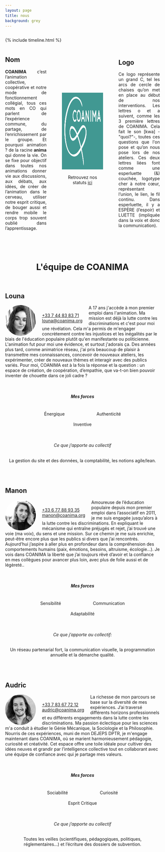 ```yaml
---
layout: page
title: nous
background: grey
---
```

<head>
<script src="https://kit.fontawesome.com/ab10f6b37e.js" crossorigin="anonymous"></script>
</head>

<section class="page-section nous-section">
  <div class="container">
    <div class="row">
      <div class="col-lg-12 text-center">
        <h2 class="section-heading text-uppercase"></h2>
      </div>
    </div>
  </div>
</section>

{% include timeline.html %}


<div style="display: flex; justify-content: space-between; align-items: center; text-align: justify;">

  <div style="flex: 1;">
    <h2>Nom</h2>
    <p>
      <Strong>COANIMA</Strong> c’est l’animation collective, coopérative et notre mode de fonctionnement collégial, tous ces mots en CO qui parlent de l’expérience commune, du partage, de l’enrichissement par le groupe.
Et pourquoi animation ? de la racine <strong>anima</strong> qui donne la vie. On se fixe pour objectif dans toutes nos animations donner vie aux discussions, aux débats, aux idées, de créer de l’animation dans le cerveau, utiliser notre esprit critique, de bouger aussi et rendre mobile le corps trop souvent oublié dans l’apprentissage.
    </p>
  </div>

  <div style="flex: 1; margin: 0 50px;">
    <img src="assets/img/gros-logo.jpg" alt="logo coanima" width="395" height="250">
    <p style="text-align: center;">Retrouvez nos statuts <a href="/statuts">ici</a></p>
  </div>

  <div style="flex: 1;">
    <h2>Logo</h2>
    <p>
      Ce logo représente un grand C, tel les arcs de cercle de chaises qu’on met en place au début de nos interventions. Les lettres o et a suivent, comme les 3 première lettres de COANIMA. Cela fait le son [kwa] -"quoi?"-, toutes ces questions que l'on pose et qu’on nous pose lors de nos ateliers. Ces deux lettres liées font comme une esperluette (&) couchée, logotype cher à notre cœur, représentant l’union, le lien, le fil continu. Dans esperluette, il y a ESPÈRE (l’espoir) et LUETTE (impliquée dans la voix et donc la communication).
    </p>
  </div>

</div>


<br> <!-- Ajoute un saut de ligne -->
<br> <!-- Ajoute un saut de ligne -->

# <center>L'équipe de COANIMA</center>
<br> <!-- Ajoute un saut de ligne -->

## Louna

<div style="float: left; margin-right: 20px; border-radius: 50px; width: 100px; height: 100px;">
  <img src="assets/img/team/photo-louna-500x500.jpg" alt="Louna" style="width: 100%; height: 100%; border-radius: 50%;" />
</div>

<!-- Informations de contact de Louna -->
<div style="float: left; margin-top: 25px; margin-right: 20px;"> <!-- Ajout de la marge à droite -->
  <i class="fa-solid fa-phone fa-lg" style="color: #49A695;"></i> <a href="tel:+33744838371">+33 7 44 83 83 71</a> <br>
  <i class="fa-solid fa-envelope fa-lg" style="color: #49A695;"></i> <a href="mailto:louna@coanima.org">louna@coanima.org</a>

</div>

A 17 ans j'accède à mon premier emploi dans l'animation. Ma mission est déjà la lutte contre les discriminations et c'est pour moi une révélation. Cela m'a permis de m'engager concrètement contre les injustices et les inégalités par le biais de l'éducation populaire plutôt qu'en manifestante ou politicienne. L'animation fut pour moi une évidence, et surtout j'adorais ça.
Des années plus tard, comme animatrice réseau, j'ai pris beaucoup de plaisir à transmettre mes connaissances, concevoir de nouveaux ateliers, les expérimenter, créer de nouveaux thèmes et interagir avec des publics variés.
Pour moi, COANIMA est à la fois la réponse et la question : un espace de création, de coopération, d’empathie, que va-t-on bien pouvoir inventer de chouette dans ce joli cadre ?

<br> <!-- Ajoute un saut de ligne -->

##### <center>Mes forces</center>

<div style="text-align: center;">
  <div style="display: inline-block; text-align: center; margin-right: 50px;margin-left: 50px;">
    <i class="fa-solid fa-sun fa-3x" style="color: #49A695;"></i><br>
    Énergique
  </div>

  <div style="display: inline-block; text-align: center; margin-right: 50px;margin-left: 50px;">
    <i class="fa-regular fa-copyright fa-3x" style="color: #49A695;"></i><br>
    Authenticité
  </div>

  <div style="display: inline-block; text-align: center; margin-right: 50px;margin-left: 50px;">
    <i class="fa-solid fa-lightbulb fa-3x" style="color: #49A695;"></i><br>
    Inventive
  </div>
</div>

<br> <!-- Ajoute un saut de ligne -->

###### <center>Ce que j’apporte au collectif </center>
<center>La gestion du site et des données, la comptabilité, les notions agile/lean.</center>

<br> <!-- Ajoute un saut de ligne -->
<br> <!-- Ajoute un saut de ligne -->

## Manon

<div style="float: left; margin-right: 20px; border-radius: 50px; width: 100px; height: 100px;">
  <img src="assets/img/team/photo-manon-500x500.jpeg" alt="Louna" style="width: 100%; height: 100%; border-radius: 50%;" />
</div>

<!-- Informations de contact de Louna -->
<div style="float: left; margin-top: 25px; margin-right: 20px;"> <!-- Ajout de la marge à droite -->
  <i class="fa-solid fa-phone fa-lg" style="color: #49A695;"></i> <a href="tel:+33677889335">+33 6 77 88 93 35</a> <br>
  <i class="fa-solid fa-envelope fa-lg" style="color: #49A695;"></i> <a href="mailto:manon@coanima.org">manon@coanima.org</a>
</div>

Amoureuse de l’éducation populaire depuis mon premier emploi dans l’associatif en 2011, je me suis engagée jusqu’alors à la lutte contre les discriminations. En expliquant le mécanisme qui entraîne préjugés et rejet, j’ai trouvé une voie (ma voix), du sens et une mission. Sur ce chemin je me suis enrichie, peut-être encore plus que les publics si divers que j’ai rencontrés. Aujourd’hui j’aspire à aller plus en profondeur dans la compréhension des comportements humains (paix, émotions, besoins, altruisme, écologie…). Je vois dans COANIMA la liberté que j’ai toujours rêvé d’avoir et la confiance en mes collègues pour avancer plus loin, avec plus de folie aussi et de légèreté..

<br> <!-- Ajoute un saut de ligne -->

##### <center>Mes forces</center>
<div style="text-align: center;">
  <div style="display: inline-block; text-align: center; margin-right: 50px;margin-left: 50px;">
    <i class="fa-solid fa-heart-pulse fa-3x" style="color: #49A695;"></i><br>
    Sensibilité
  </div>

  <div style="display: inline-block; text-align: center; margin-right: 50px;margin-left: 50px;">
    <i class="fa-regular fa-comments fa-3x" style="color: #49A695;"></i><br>
    Communication
  </div>

  <div style="display: inline-block; text-align: center; margin-right: 50px;margin-left: 50px;">
    <i class="fa-brands fa-hotjar fa-3x" style="color: #49A695;"></i><br>
    Adaptabilité
  </div>
</div>

<br> <!-- Ajoute un saut de ligne -->

###### <center>Ce que j’apporte au collectif:</center> 
<center>
Un réseau partenarial fort, la communication visuelle, la programmation annuelle et la démarche qualité.</center>



<br> <!-- Ajoute un saut de ligne -->
<br> <!-- Ajoute un saut de ligne -->


## Audric

<div style="float: left; margin-right: 20px; border-radius: 50px; width: 100px; height: 100px;">
  <img src="assets/img/team/photo-audric-500x500.jpg" alt="Louna" style="width: 100%; height: 100%; border-radius: 50%;" />
</div>

<!-- Informations de contact de Louna -->
<div style="float: left; margin-top: 25px; margin-right: 20px;"> <!-- Ajout de la marge à droite -->
  <i class="fa-solid fa-phone fa-lg" style="color: #49A695;"></i> <a href="tel:+33783677212">+33 7 83 67 72 12</a> <br>
  <i class="fa-solid fa-envelope fa-lg" style="color: #49A695;"></i> <a href="mailto:audric@coanima.org">audric@coanima.org</a>
</div>

La richesse de mon parcours se base sur la diversité de mes expériences. J’ai traversé différents horizons professionnels et eu différents engagements dans la lutte contre les discriminations. Ma passion éclectique pour les sciences m'a conduit à étudier le Génie Mécanique, la Sociologie et la Philosophie. Nourris de ces expériences, muni de mon DEJEPS DPTR, je m'engage maintenant dans COANIMA, où se marient harmonieusement pédagogie, curiosité et créativité. Cet espace offre une toile idéale pour cultiver des idées neuves et grandir par l’intelligence collective tout en collaborant avec une équipe de confiance avec qui je partage mes valeurs.

<br> <!-- Ajoute un saut de ligne -->

##### <center>Mes forces</center>

<div style="text-align: center;">
  <div style="display: inline-block; text-align: center; margin-right: 50px;margin-left: 50px;">
    <i class="fa-solid fa-users fa-3x" style="color: #49A695;"></i><br>
    Sociabilité
  </div>

  <div style="display: inline-block; text-align: center; margin-right: 50px;margin-left: 50px;">
    <i class="fa-brands fa-searchengin fa-3x" style="color: #49A695;"></i><br>
    Curiosité
  </div>

  <div style="display: inline-block; text-align: center; margin-right: 50px;margin-left: 50px;">
    <i class="fa-solid fa-head-side-virus fa-3x" style="color: #49A695;"></i><br>
    Esprit Critique
  </div>
</div>

<br> <!-- Ajoute un saut de ligne -->

###### <center>Ce que j’apporte au collectif</center> 

<center>Toutes les veilles (scientifiques, pédagogiques, politiques, réglementaires…) et l’écriture des dossiers de subvention.</center>

<br> <!-- Ajoute un saut de ligne -->
<br> <!-- Ajoute un saut de ligne -->
